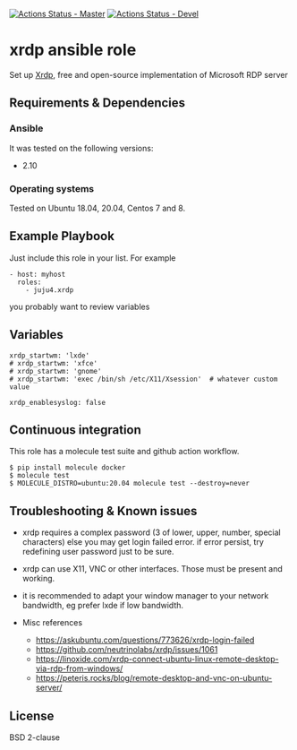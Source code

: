 [![Actions Status - Master](https://github.com/juju4/ansible-xrdp/workflows/AnsibleCI/badge.svg)](https://github.com/juju4/ansible-xrdp/actions?query=branch%3Amaster)
[![Actions Status - Devel](https://github.com/juju4/ansible-xrdp/workflows/AnsibleCI/badge.svg?branch=devel)](https://github.com/juju4/ansible-xrdp/actions?query=branch%3Adevel)

# xrdp ansible role

Set up [Xrdp](http://xrdp.org/), free and open-source implementation of Microsoft RDP server

## Requirements & Dependencies

### Ansible
It was tested on the following versions:
 * 2.10

### Operating systems

Tested on Ubuntu 18.04, 20.04, Centos 7 and 8.

## Example Playbook

Just include this role in your list.
For example

```
- host: myhost
  roles:
    - juju4.xrdp
```

you probably want to review variables

## Variables

```
xrdp_startwm: 'lxde'
# xrdp_startwm: 'xfce'
# xrdp_startwm: 'gnome'
# xrdp_startwm: 'exec /bin/sh /etc/X11/Xsession'  # whatever custom value

xrdp_enablesyslog: false
```

## Continuous integration

This role has a molecule test suite and github action workflow.

```
$ pip install molecule docker
$ molecule test
$ MOLECULE_DISTRO=ubuntu:20.04 molecule test --destroy=never
```

## Troubleshooting & Known issues

* xrdp requires a complex password (3 of lower, upper, number, special characters) else you may get login failed error. if error persist, try redefining user password just to be sure.

* xrdp can use X11, VNC or other interfaces. Those must be present and working.

* it is recommended to adapt your window manager to your network bandwidth, eg prefer lxde if low bandwidth.

* Misc references
  * https://askubuntu.com/questions/773626/xrdp-login-failed
  * https://github.com/neutrinolabs/xrdp/issues/1061
  * https://linoxide.com/xrdp-connect-ubuntu-linux-remote-desktop-via-rdp-from-windows/
  * https://peteris.rocks/blog/remote-desktop-and-vnc-on-ubuntu-server/

## License

BSD 2-clause

